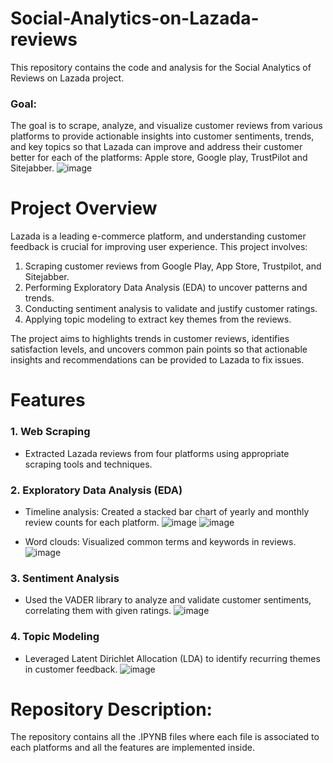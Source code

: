 # Social-Analytics-on-Lazada-reviews
This repository contains the code and analysis for the Social Analytics of Reviews on Lazada project. 
### Goal: 
The goal is to scrape, analyze, and visualize customer reviews from various platforms to provide actionable insights into customer sentiments, trends, and key topics so that Lazada can improve and address their customer better for each of the platforms: Apple store, Google play, TrustPilot and Sitejabber.
![image](https://github.com/user-attachments/assets/ea9d0f43-f736-4010-85c0-bf41eb349ea9)


# Project Overview
Lazada is a leading e-commerce platform, and understanding customer feedback is crucial for improving user experience. This project involves:

1. Scraping customer reviews from Google Play, App Store, Trustpilot, and Sitejabber.
2. Performing Exploratory Data Analysis (EDA) to uncover patterns and trends.
3. Conducting sentiment analysis to validate and justify customer ratings.
4. Applying topic modeling to extract key themes from the reviews.

The project aims to highlights trends in customer reviews, identifies satisfaction levels, and uncovers common pain points so that actionable insights and recommendations can be provided to Lazada to fix issues.

# Features
### 1. Web Scraping
  - Extracted Lazada reviews from four platforms using appropriate scraping tools and techniques.

### 2. Exploratory Data Analysis (EDA)
  - Timeline analysis: Created a stacked bar chart of yearly and monthly review counts for each platform.
    ![image](https://github.com/user-attachments/assets/0adcdd82-7a9e-4297-8a10-31903ecc8497)
    ![image](https://github.com/user-attachments/assets/8f3af74a-5c37-498e-af8a-99056e166c2b)

  - Word clouds: Visualized common terms and keywords in reviews.
    ![image](https://github.com/user-attachments/assets/dcdfd849-be78-41e4-b52a-aea9a89491b2)


### 3. Sentiment Analysis
  - Used the VADER library to analyze and validate customer sentiments, correlating them with given ratings.
  ![image](https://github.com/user-attachments/assets/abc3a619-60f7-491b-a60a-12e26560b5d1)

### 4. Topic Modeling
- Leveraged Latent Dirichlet Allocation (LDA) to identify recurring themes in customer feedback.
  ![image](https://github.com/user-attachments/assets/4f7613ac-9761-4e35-82fa-2accda33c7a3)


# Repository Description:
The repository contains all the .IPYNB files where each file is associated to each platforms and all the features are implemented inside.
